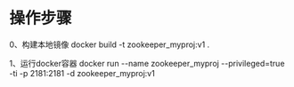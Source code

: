 # 操作步骤
0、构建本地镜像
docker build -t zookeeper_myproj:v1 .

1、运行docker容器
docker run --name zookeeper_myproj --privileged=true -ti -p 2181:2181 -d zookeeper_myproj:v1


